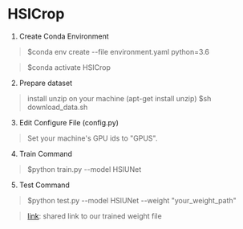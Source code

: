 # HSICrop
1. Create Conda Environment
> $conda env create --file environment.yaml python=3.6

> $conda activate HSICrop

2. Prepare dataset
> install unzip on your machine (apt-get install unzip)
> $sh download_data.sh

3. Edit Configure File (config.py)
> Set your machine's GPU ids to "GPUS".

4. Train Command
>  $python train.py --model HSIUNet

5. Test Command
>  $python test.py --model HSIUNet --weight "your_weight_path"

>  [link](https://drive.google.com/file/d/15GO76EHtr9RhUFCkf62nsvIqz02917Gg/view?usp=sharing): shared link to our trained weight file
